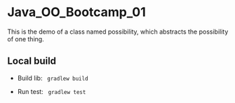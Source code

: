# Java_OO_Bootcamp_01

 This is the demo of a class named possibility, which abstracts the possibility of one thing.

## Local build

* Build lib: ```` gradlew build```` 

* Run test: ```` gradlew test````